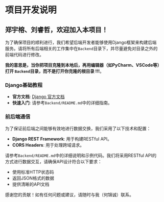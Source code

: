 # 项目开发说明

## 郑宇榕、刘睿哲，欢迎加入本项目！

为了确保项目的顺利进行，我们希望后端开发者能够使用Django框架来构建后端服务。请将所有后端相关的工作集中在`Backend`目录下，并尽量避免对目录之外的前端代码进行修改。  

**我的意思是，当你把项目克隆到本地后，再用编辑器（如PyCharm、VSCode等）打开 `Backend`目录，而不是打开你克隆的根目录 !!!**。

### Django基础教程

- **官方文档**: [Django 官方文档](https://docs.djangoproject.com/)
- **快速入门**: 请参考`Backend/README.md`中的详细指南。

### 前后端通信

为了保证前后端之间能够有效地进行数据交换，我们采用了以下技术和配置：

- **Django REST Framework**: 用于构建RESTful API。
- **CORS Headers**: 用于处理跨域请求。

请参考`Backend/README.md`中的详细说明和示例代码。我们将采用RESTful API的方式进行数据交互，请确保API设计符合以下要求：
- 使用标准HTTP状态码
- 返回JSON格式的数据
- 提供清晰的API文档

感谢您的贡献！如有任何问题或建议，请随时与我（何锦诚）联系。
